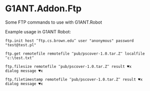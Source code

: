 # G1ANT.Addon.Ftp

Some FTP commands to use with G1ANT.Robot

Example usage in G1ANT Robot:

```
ftp.init host ‴ftp.cs.brown.edu‴ user "anonymous" password "test@test.pl"  

ftp.get remotefile remotefile ‴pub/pscover-1.0.tar.Z‴ localfile  ‴c:\test.txt‴ 

ftp.filesize remotefile ‴pub/pscover-1.0.tar.Z‴ result ♥x
dialog message ♥x

ftp.filetimestamp remotefile ‴pub/pscover-1.0.tar.Z‴ result ♥x
dialog message ♥x
```

